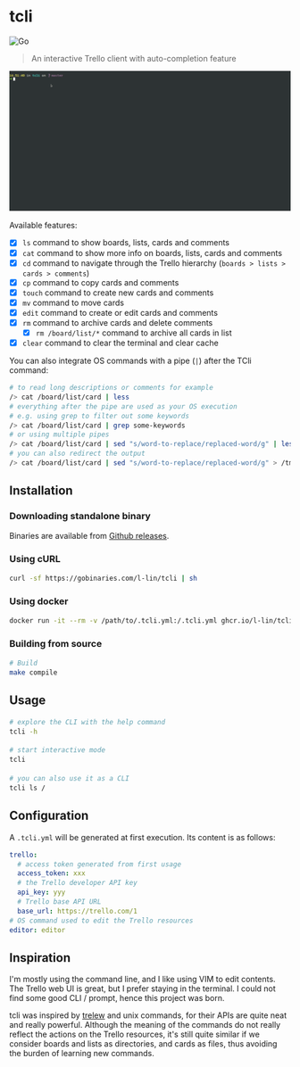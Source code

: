 # tcli

![Go](https://github.com/l-lin/tcli/workflows/Go/badge.svg)

> An interactive Trello client with auto-completion feature

![tcli](./tcli.gif)

Available features:

- [x] `ls` command to show boards, lists, cards and comments
- [x] `cat` command to show more info on boards, lists, cards and comments
- [x] `cd` command to navigate through the Trello hierarchy (`boards > lists > cards > comments`)
- [x] `cp` command to copy cards and comments
- [x] `touch` command to create new cards and comments
- [x] `mv` command to move cards
- [x] `edit` command to create or edit cards and comments
- [x] `rm` command to archive cards and delete comments
  - [x] `rm /board/list/*` command to archive all cards in list
- [x] `clear` command to clear the terminal and clear cache

You can also integrate OS commands with a pipe (`|`) after the TCli command:

```bash
# to read long descriptions or comments for example
/> cat /board/list/card | less
# everything after the pipe are used as your OS execution
# e.g. using grep to filter out some keywords
/> cat /board/list/card | grep some-keywords
# or using multiple pipes
/> cat /board/list/card | sed "s/word-to-replace/replaced-word/g" | less
# you can also redirect the output
/> cat /board/list/card | sed "s/word-to-replace/replaced-word/g" > /tmp/output
```

## Installation
### Downloading standalone binary

Binaries are available from [Github releases](https://github.com/l-lin/tcli/releases).

### Using cURL

```bash
curl -sf https://gobinaries.com/l-lin/tcli | sh
```

### Using docker

```bash
docker run -it --rm -v /path/to/.tcli.yml:/.tcli.yml ghcr.io/l-lin/tcli
```

### Building from source

```bash
# Build
make compile
```

## Usage

```bash
# explore the CLI with the help command
tcli -h

# start interactive mode
tcli

# you can also use it as a CLI
tcli ls /
```

## Configuration

A `.tcli.yml` will be generated at first execution. Its content is as follows:

```yaml
trello:
  # access token generated from first usage
  access_token: xxx
  # the Trello developer API key 
  api_key: yyy
  # Trello base API URL
  base_url: https://trello.com/1
# OS command used to edit the Trello resources
editor: editor
```

## Inspiration

I'm mostly using the command line, and I like using VIM to edit contents. The Trello web UI is great, but I prefer
staying in the terminal. I could not find some good CLI / prompt, hence this project was born.

tcli was inspired by [trelew](https://github.com/fiatjaf/trelew) and unix commands, for their APIs are quite neat and
really powerful. Although the meaning of the commands do not really reflect the actions on the Trello resources, it's
still quite similar if we consider boards and lists as directories, and cards as files, thus avoiding the burden of
learning new commands.
